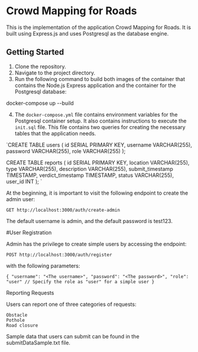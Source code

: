# Crowd Mapping for Roads

This is the implementation of the application Crowd Mapping for Roads. It is built using Express.js and uses Postgresql as the database engine.

## Getting Started

1. Clone the repository.
2. Navigate to the project directory.
3. Run the following command to build both images of the container that contains the Node.js Express application and the container for the Postgresql database:

docker-compose up --build

4. The `docker-compose.yml` file contains environment variables for the Postgresql container setup. It also contains instructions to execute the `init.sql` file. This file contains two queries for creating the necessary tables that the application needs.

`CREATE TABLE users (
  id SERIAL PRIMARY KEY,
  username VARCHAR(255),
  password VARCHAR(255),
  role VARCHAR(255)
);

CREATE TABLE reports (
  id SERIAL PRIMARY KEY,
  location VARCHAR(255),
  type VARCHAR(255),
  description VARCHAR(255),
  submit_timestamp TIMESTAMP,
  verdict_timestamp TIMESTAMP,
  status VARCHAR(255),
  user_id INT
);
`

At the beginning, it is important to visit the following endpoint to create the admin user:

`GET http://localhost:3000/auth/create-admin`

The default username is admin, and the default password is test123.

#User Registration

Admin has the privilege to create simple users by accessing the endpoint:


`POST http://localhost:3000/auth/register`

with the following parameters:

`{
    "username": "<The username>",
    "password": "<The password>",
    "role": "user" // Specify the role as "user" for a simple user
}`

Reporting Requests

Users can report one of three categories of requests:

    Obstacle
    Pothole
    Road closure

Sample data that users can submit can be found in the submitDataSample.txt file.
